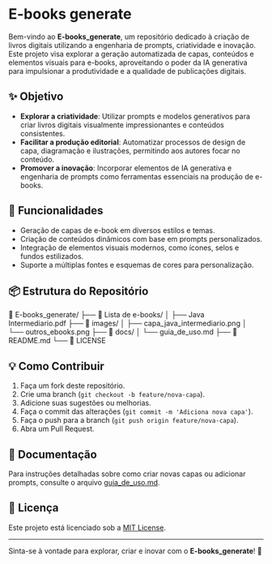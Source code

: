 # E-books generate

Bem-vindo ao **E-books_generate**, um repositório dedicado à criação de livros digitais utilizando a engenharia de prompts, criatividade e inovação. Este projeto visa explorar a geração automatizada de capas, conteúdos e elementos visuais para e-books, aproveitando o poder da IA generativa para impulsionar a produtividade e a qualidade de publicações digitais.

## ✨ Objetivo

- **Explorar a criatividade**: Utilizar prompts e modelos generativos para criar livros digitais visualmente impressionantes e conteúdos consistentes.
- **Facilitar a produção editorial**: Automatizar processos de design de capa, diagramação e ilustrações, permitindo aos autores focar no conteúdo.
- **Promover a inovação**: Incorporar elementos de IA generativa e engenharia de prompts como ferramentas essenciais na produção de e-books.

## 🚀 Funcionalidades

- Geração de capas de e-book em diversos estilos e temas.
- Criação de conteúdos dinâmicos com base em prompts personalizados.
- Integração de elementos visuais modernos, como ícones, selos e fundos estilizados.
- Suporte a múltiplas fontes e esquemas de cores para personalização.

## 📦 Estrutura do Repositório

📂 E-books_generate/
├── 📁 Lista de e-books/
│ ├── Java Intermediario.pdf
├── 📁 images/
│ ├── capa_java_intermediario.png
│ └── outros_ebooks.png
├── 📁 docs/
│ └── guia_de_uso.md
├── 📄 README.md
└── 📄 LICENSE


## 💡 Como Contribuir

1. Faça um fork deste repositório.
2. Crie uma branch (`git checkout -b feature/nova-capa`).
3. Adicione suas sugestões ou melhorias.
4. Faça o commit das alterações (`git commit -m 'Adiciona nova capa'`).
5. Faça o push para a branch (`git push origin feature/nova-capa`).
6. Abra um Pull Request.

## 📖 Documentação

Para instruções detalhadas sobre como criar novas capas ou adicionar prompts, consulte o arquivo [guia_de_uso.md](docs/guia_de_uso.md).

## 📃 Licença

Este projeto está licenciado sob a [MIT License](LICENSE).

---

Sinta-se à vontade para explorar, criar e inovar com o **E-books_generate**! 🚀
